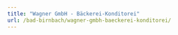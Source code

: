 ```yaml
---
title: "Wagner GmbH - Bäckerei-Konditorei"
url: /bad-birnbach/wagner-gmbh-baeckerei-konditorei/
---
```

